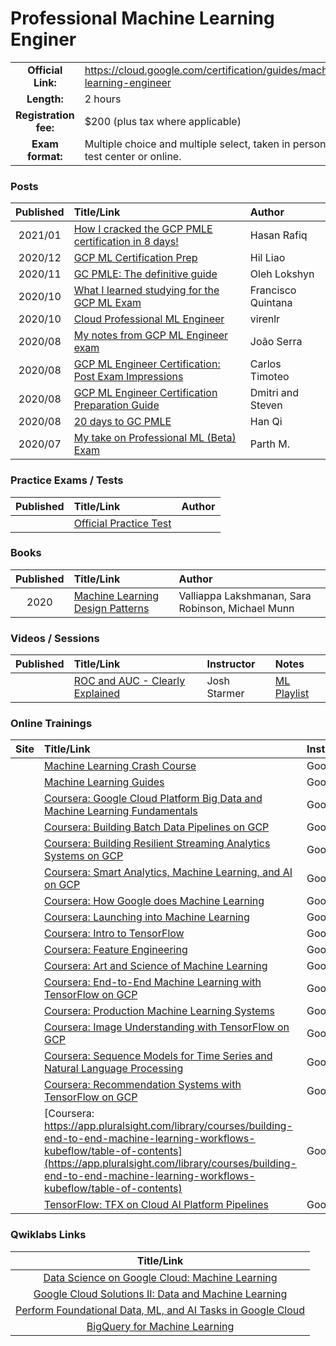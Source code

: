 # Professional Machine Learning Enginer

| | | |
| :---:         |     :---      |          :--- |
| **Official Link:** | https://cloud.google.com/certification/guides/machine-learning-engineer | 
| **Length:** | 2 hours | 
| **Registration fee:** | $200 (plus tax where applicable) | 
| **Exam format:** | Multiple choice and multiple select, taken in person at a test center or online. | 

### Posts
| Published | Title/Link | Author |
| :---:         |     :---      |          :--- |
|  2021/01 | [How I cracked the GCP PMLE certification in 8 days!](https://ml-rafiqhasan.medium.com/how-i-cracked-the-gcp-professional-ml-engineer-certification-in-8-days-f341cf0bc5a0) | Hasan Rafiq |
|  2020/12 | [GCP ML Certification Prep](https://hilliao.medium.com/google-cloud-professional-machine-learning-engineer-certification-preparation-guide-22a58a6610c9) | Hil Liao|
|  2020/11 | [GC PMLE: The definitive guide](https://towardsdatascience.com/google-professional-machine-learning-engineer-exam-what-to-expect-f1188e356046) | Oleh Lokshyn |
|  2020/10 | [What I learned studying for the GCP ML Exam](https://www.jellyfish.com/en-us/training/blog/studying-for-the-gcp-machine-learning-exam) | Francisco Quintana |
|  2020/10 | [Cloud Professional ML Engineer](https://virenlr.com/2020/10/my-journey-with-ml-part-3-cloud-professional-ml-engineer/) | virenlr |
|  2020/08 | [My notes from GCP ML Engineer exam](https://medium.com/@jmoniz0/my-notes-on-google-cloud-machine-learning-engineer-exam-280eab80f8ab) | João Serra |
|  2020/08 | [GCP ML Engineer Certification: Post Exam Impressions](https://www.linkedin.com/pulse/google-cloud-professional-machine-learning-engineer-post-timoteo/) | Carlos Timoteo |
|  2020/08 | [GCP ML Engineer Certification Preparation Guide](https://deploy.live/blog/google-cloud-professional-machine-learning-engineer-certification-preparation-guide/) | Dmitri and Steven |
|  2020/08 | [20 days to GC PMLE](https://towardsdatascience.com/20-days-to-google-cloud-professional-machine-learning-engineer-exam-beta-b48909499942) | Han Qi |
|  2020/07 | [My take on Professional ML (Beta) Exam](https://www.linkedin.com/pulse/my-take-professional-machine-learning-engineerbeta-exam-parth-mehta/) | Parth M. |

### Practice Exams / Tests
| Published | Title/Link | Author |
| :---:         |     :---      |          :--- |
| | [Official Practice Test](https://cloud.google.com/certification/sample-questions/machine-learning-engineer) | |

### Books
| Published | Title/Link | Author |
| :---:         |     :---      |          :--- |
|  2020 | [Machine Learning Design Patterns](https://www.oreilly.com/library/view/machine-learning-design/9781098115777/) | Valliappa Lakshmanan, Sara Robinson, Michael Munn |

### Videos / Sessions
| Published | Title/Link | Instructor | Notes | 
| :---:         |     :---      |          :--- |          :--- | 
| | [ROC and AUC - Clearly Explained](https://www.youtube.com/watch?v=4jRBRDbJemM) | Josh Starmer | [ML Playlist](https://www.youtube.com/playlist?list=PLblh5JKOoLUICTaGLRoHQDuF_7q2GfuJF) |

### Online Trainings
| Site | Title/Link | Instructor |
| :---:         |     :---      |          :--- |
| | [Machine Learning Crash Course](https://developers.google.com/machine-learning/crash-course) | Google |
| | [Machine Learning Guides](https://developers.google.com/machine-learning/guides) | Google |
| | [Coursera: Google Cloud Platform Big Data and Machine Learning Fundamentals](https://www.coursera.org/learn/gcp-big-data-ml-fundamentals/home/welcome) | Google |
| | [Coursera: Building Batch Data Pipelines on GCP](https://www.coursera.org/learn/batch-data-pipelines-gcp/home/welcome) | Google |
| | [Coursera: Building Resilient Streaming Analytics Systems on GCP](https://www.coursera.org/learn/streaming-analytics-systems-gcp/home/welcome) | Google |
| | [Coursera: Smart Analytics, Machine Learning, and AI on GCP](https://www.coursera.org/learn/smart-analytics-machine-learning-ai-gcp/home/welcome) | Google |
| | [Coursera: How Google does Machine Learning](https://www.coursera.org/learn/google-machine-learning?specialization=machine-learning-tensorflow-gcp) | Google |
| | [Coursera: Launching into Machine Learning](https://www.coursera.org/learn/launching-machine-learning?specialization=machine-learning-tensorflow-gcp) | Google |
| | [Coursera: Intro to TensorFlow](https://www.coursera.org/learn/intro-tensorflow?specialization=machine-learning-tensorflow-gcp) | Google |
| | [Coursera: Feature Engineering](https://www.coursera.org/learn/feature-engineering?specialization=machine-learning-tensorflow-gcp) | Google |
| | [Coursera: Art and Science of Machine Learning](https://www.coursera.org/learn/art-science-ml) | Google |
| | [Coursera: End-to-End Machine Learning with TensorFlow on GCP](https://www.coursera.org/learn/end-to-end-ml-tensorflow-gcp?specialization=advanced-machine-learning-tensorflow-gcp) | Google |
| | [Coursera: Production Machine Learning Systems](https://www.coursera.org/learn/gcp-production-ml-systems?specialization=advanced-machine-learning-tensorflow-gcp) | Google |
| | [Coursera: Image Understanding with TensorFlow on GCP](https://www.coursera.org/learn/image-understanding-tensorflow-gcp?specialization=advanced-machine-learning-tensorflow-gcp) | Google |
| | [Coursera: Sequence Models for Time Series and Natural Language Processing](https://www.coursera.org/learn/sequence-models-tensorflow-gcp?specialization=advanced-machine-learning-tensorflow-gcp) | Google |
| | [Coursera: Recommendation Systems with TensorFlow on GCP](https://www.coursera.org/learn/recommendation-models-gcp) | Google |
| | [Coursera: https://app.pluralsight.com/library/courses/building-end-to-end-machine-learning-workflows-kubeflow/table-of-contents](https://app.pluralsight.com/library/courses/building-end-to-end-machine-learning-workflows-kubeflow/table-of-contents) | Google |
| | [TensorFlow: TFX on Cloud AI Platform Pipelines](https://www.tensorflow.org/tfx/tutorials/tfx/cloud-ai-platform-pipelines) | Google |

### Qwiklabs Links
|  Title/Link  |
| :---:         |
| [Data Science on Google Cloud: Machine Learning](https://google.qwiklabs.com/quests/50) |
| [Google Cloud Solutions II: Data and Machine Learning](https://google.qwiklabs.com/quests/38) |
| [Perform Foundational Data, ML, and AI Tasks in Google Cloud](https://google.qwiklabs.com/quests/117) |
| [BigQuery for Machine Learning](https://google.qwiklabs.com/quests/71) |

